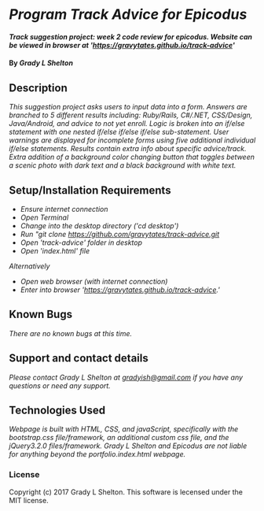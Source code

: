 # _Program Track Advice for Epicodus_

#### _Track suggestion project: week 2 code review for epicodus. Website can be viewed in browser at 'https://gravytates.github.io/track-advice'_

#### By _Grady L Shelton_

## Description

_This suggestion project asks users to input data into a form. Answers are branched to 5 different results including: Ruby/Rails, C#/.NET, CSS/Design, Java/Android, and advice to not yet enroll. Logic is broken into an if/else statement with one nested if/else if/else if/else sub-statement. User warnings are displayed for incomplete forms using five additional individual if/else statements. Results contain extra info about specific advice/track. Extra addition of a background color changing button that toggles between a scenic photo with dark text and a black background with white text._

## Setup/Installation Requirements

* _Ensure internet connection_
* _Open Terminal_
* _Change into the desktop directory ('cd desktop')_
* _Run "git clone  https://github.com/gravytates/track-advice.git_
* _Open 'track-advice' folder in desktop_
* _Open 'index.html' file_

_Alternatively_

* _Open web browser (with internet connection)_
* _Enter into browser 'https://gravytates.github.io/track-advice.'_

## Known Bugs

_There are no known bugs at this time._

## Support and contact details

_Please contact Grady L Shelton at gradyish@gmail.com if you have any questions or need any support._

## Technologies Used

_Webpage is built with HTML, CSS, and javaScript, specifically with the bootstrap.css file/framework, an additional custom css file, and the jQuery3.2.0 files/framework. Grady L Shelton and Epicodus are not liable for anything beyond the portfolio.index.html webpage._

### License

Copyright (c) 2017 Grady L Shelton. This software is lecensed under the MIT license.
